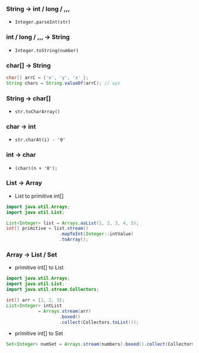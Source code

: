 ### String -> int / long / ,,,
- `Integer.parseInt(str)`

### int / long / ,,, -> String
- `Integer.toString(number)`

### char[] -> String
````java
char[] arrC = {'x', 'y', 'x' };
String chars = String.valueOf(arrC); // xyz
````

### String -> char[]

- `str.toCharArray()`

### char -> int
- `str.charAt(i) - '0'`

### int -> char
- `(char)(n + '0');`

### List -> Array
- List<Integer> to primitive int[]
````java
import java.util.Arrays;
import java.util.List;

List<Integer> list = Arrays.asList(1, 2, 3, 4, 5);
int[] primitive = list.stream()
                    .mapToInt(Integer::intValue)
                    .toArray();
````

### Array -> List / Set
- primitive int[] to List<Integer>
`````java
import java.util.Arrays;
import java.util.List;
import java.util.stream.Collectors;

int[] arr = {1, 2, 3};
List<Integer> intList 
            = Arrays.stream(arr)
                    .boxed()
                    .collect(Collectors.toList());
`````
  
- primitive int[] to Set<Integer>
`````java
Set<Integer> numSet = Arrays.stream(numbers).boxed().collect(Collectors.toSet());
